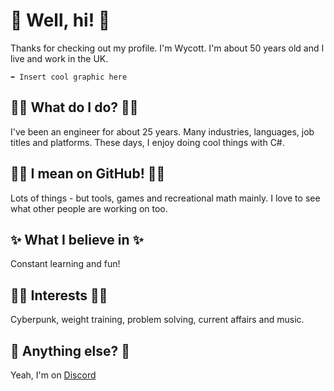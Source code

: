 # 👋 Well, hi! 👋

Thanks for checking out my profile. I'm Wycott. I'm about 50 years old and I live and work in the UK.

`⬅ Insert cool graphic here`

## 🤷‍♂️ What do I do? 🤷‍♂️

I've been an engineer for about 25 years. Many industries, languages, job titles and platforms. These days, I enjoy doing cool things with C#.

## 👨‍💻 I mean on GitHub! 👨‍💻

Lots of things - but tools, games and recreational math mainly. I love to see what other people are working on too.

## ✨ What I believe in ✨

Constant learning and fun!

## 🏋️‍♂️ Interests 🏋️‍♂️

Cyberpunk, weight training, problem solving, current affairs and music.

## 🤔 Anything else? 🤔

Yeah, I'm on [Discord](https://discordapp.com/users/974169867475365888)

